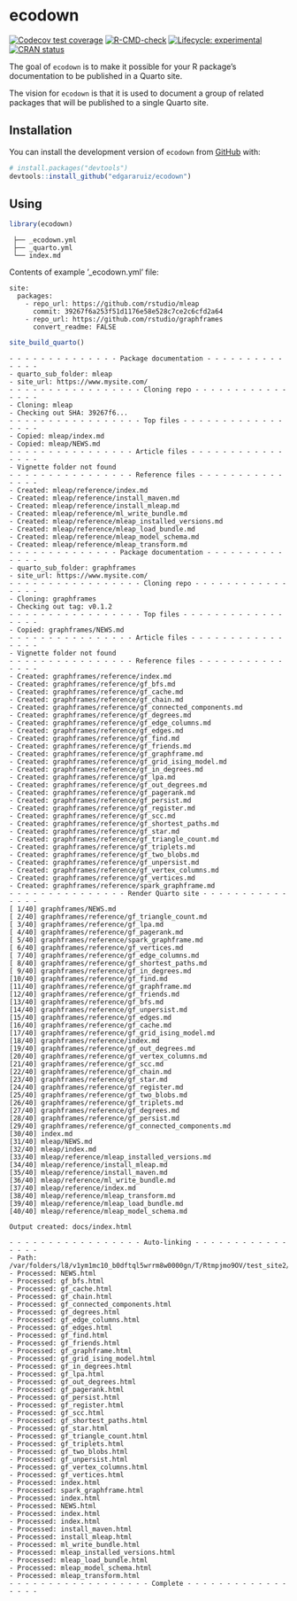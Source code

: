 
<!-- README.md is generated from README.Rmd. Please edit that file -->

# ecodown

<!-- badges: start -->

[![Codecov test
coverage](https://codecov.io/gh/edgararuiz/ecodown/branch/main/graph/badge.svg)](https://app.codecov.io/gh/edgararuiz/ecodown?branch=main)
[![R-CMD-check](https://github.com/edgararuiz/ecodown/workflows/R-CMD-check/badge.svg)](https://github.com/edgararuiz/ecodown/actions)
[![Lifecycle:
experimental](https://img.shields.io/badge/lifecycle-experimental-orange.svg)](https://lifecycle.r-lib.org/articles/stages.html#experimental)
[![CRAN
status](https://www.r-pkg.org/badges/version/ecodown)](https://CRAN.R-project.org/package=ecodown)
<!-- badges: end -->

The goal of `ecodown` is to make it possible for your R package’s
documentation to be published in a Quarto site.

The vision for `ecodown` is that it is used to document a group of
related packages that will be published to a single Quarto site.

## Installation

You can install the development version of `ecodown` from
[GitHub](https://github.com/) with:

``` r
# install.packages("devtools")
devtools::install_github("edgararuiz/ecodown")
```

## Using

``` r
library(ecodown)
```

     ├── _ecodown.yml
     ├── _quarto.yml
     └── index.md

Contents of example ’\_ecodown.yml’ file:

    site:
      packages:
        - repo_url: https://github.com/rstudio/mleap
          commit: 39267f6a253f51d1176e58e528c7ce2c6cfd2a64
        - repo_url: https://github.com/rstudio/graphframes
          convert_readme: FALSE

``` r
site_build_quarto()
```

    - - - - - - - - - - - - - - Package documentation - - - - - - - - - - - - - - 
    - quarto_sub_folder: mleap
    - site_url: https://www.mysite.com/
    - - - - - - - - - - - - - - - - - Cloning repo - - - - - - - - - - - - - - - -
    - Cloning: mleap
    - Checking out SHA: 39267f6...
    - - - - - - - - - - - - - - - - - Top files - - - - - - - - - - - - - - - - - 
    - Copied: mleap/index.md
    - Copied: mleap/NEWS.md
    - - - - - - - - - - - - - - - - Article files - - - - - - - - - - - - - - - - 
    - Vignette folder not found
    - - - - - - - - - - - - - - - - Reference files - - - - - - - - - - - - - - - 
    - Created: mleap/reference/index.md
    - Created: mleap/reference/install_maven.md
    - Created: mleap/reference/install_mleap.md
    - Created: mleap/reference/ml_write_bundle.md
    - Created: mleap/reference/mleap_installed_versions.md
    - Created: mleap/reference/mleap_load_bundle.md
    - Created: mleap/reference/mleap_model_schema.md
    - Created: mleap/reference/mleap_transform.md
    - - - - - - - - - - - - - - Package documentation - - - - - - - - - - - - - - 
    - quarto_sub_folder: graphframes
    - site_url: https://www.mysite.com/
    - - - - - - - - - - - - - - - - - Cloning repo - - - - - - - - - - - - - - - -
    - Cloning: graphframes
    - Checking out tag: v0.1.2
    - - - - - - - - - - - - - - - - - Top files - - - - - - - - - - - - - - - - - 
    - Copied: graphframes/NEWS.md
    - - - - - - - - - - - - - - - - Article files - - - - - - - - - - - - - - - - 
    - Vignette folder not found
    - - - - - - - - - - - - - - - - Reference files - - - - - - - - - - - - - - - 
    - Created: graphframes/reference/index.md
    - Created: graphframes/reference/gf_bfs.md
    - Created: graphframes/reference/gf_cache.md
    - Created: graphframes/reference/gf_chain.md
    - Created: graphframes/reference/gf_connected_components.md
    - Created: graphframes/reference/gf_degrees.md
    - Created: graphframes/reference/gf_edge_columns.md
    - Created: graphframes/reference/gf_edges.md
    - Created: graphframes/reference/gf_find.md
    - Created: graphframes/reference/gf_friends.md
    - Created: graphframes/reference/gf_graphframe.md
    - Created: graphframes/reference/gf_grid_ising_model.md
    - Created: graphframes/reference/gf_in_degrees.md
    - Created: graphframes/reference/gf_lpa.md
    - Created: graphframes/reference/gf_out_degrees.md
    - Created: graphframes/reference/gf_pagerank.md
    - Created: graphframes/reference/gf_persist.md
    - Created: graphframes/reference/gf_register.md
    - Created: graphframes/reference/gf_scc.md
    - Created: graphframes/reference/gf_shortest_paths.md
    - Created: graphframes/reference/gf_star.md
    - Created: graphframes/reference/gf_triangle_count.md
    - Created: graphframes/reference/gf_triplets.md
    - Created: graphframes/reference/gf_two_blobs.md
    - Created: graphframes/reference/gf_unpersist.md
    - Created: graphframes/reference/gf_vertex_columns.md
    - Created: graphframes/reference/gf_vertices.md
    - Created: graphframes/reference/spark_graphframe.md
    - - - - - - - - - - - - - - - Render Quarto site - - - - - - - - - - - - - - -
    [ 1/40] graphframes/NEWS.md
    [ 2/40] graphframes/reference/gf_triangle_count.md
    [ 3/40] graphframes/reference/gf_lpa.md
    [ 4/40] graphframes/reference/gf_pagerank.md
    [ 5/40] graphframes/reference/spark_graphframe.md
    [ 6/40] graphframes/reference/gf_vertices.md
    [ 7/40] graphframes/reference/gf_edge_columns.md
    [ 8/40] graphframes/reference/gf_shortest_paths.md
    [ 9/40] graphframes/reference/gf_in_degrees.md
    [10/40] graphframes/reference/gf_find.md
    [11/40] graphframes/reference/gf_graphframe.md
    [12/40] graphframes/reference/gf_friends.md
    [13/40] graphframes/reference/gf_bfs.md
    [14/40] graphframes/reference/gf_unpersist.md
    [15/40] graphframes/reference/gf_edges.md
    [16/40] graphframes/reference/gf_cache.md
    [17/40] graphframes/reference/gf_grid_ising_model.md
    [18/40] graphframes/reference/index.md
    [19/40] graphframes/reference/gf_out_degrees.md
    [20/40] graphframes/reference/gf_vertex_columns.md
    [21/40] graphframes/reference/gf_scc.md
    [22/40] graphframes/reference/gf_chain.md
    [23/40] graphframes/reference/gf_star.md
    [24/40] graphframes/reference/gf_register.md
    [25/40] graphframes/reference/gf_two_blobs.md
    [26/40] graphframes/reference/gf_triplets.md
    [27/40] graphframes/reference/gf_degrees.md
    [28/40] graphframes/reference/gf_persist.md
    [29/40] graphframes/reference/gf_connected_components.md
    [30/40] index.md
    [31/40] mleap/NEWS.md
    [32/40] mleap/index.md
    [33/40] mleap/reference/mleap_installed_versions.md
    [34/40] mleap/reference/install_mleap.md
    [35/40] mleap/reference/install_maven.md
    [36/40] mleap/reference/ml_write_bundle.md
    [37/40] mleap/reference/index.md
    [38/40] mleap/reference/mleap_transform.md
    [39/40] mleap/reference/mleap_load_bundle.md
    [40/40] mleap/reference/mleap_model_schema.md

    Output created: docs/index.html

    - - - - - - - - - - - - - - - - - Auto-linking - - - - - - - - - - - - - - - -
    - Path: /var/folders/l8/v1ym1mc10_b0dftql5wrrm8w0000gn/T/Rtmpjmo9OV/test_site2/docs
    - Processed: NEWS.html
    - Processed: gf_bfs.html
    - Processed: gf_cache.html
    - Processed: gf_chain.html
    - Processed: gf_connected_components.html
    - Processed: gf_degrees.html
    - Processed: gf_edge_columns.html
    - Processed: gf_edges.html
    - Processed: gf_find.html
    - Processed: gf_friends.html
    - Processed: gf_graphframe.html
    - Processed: gf_grid_ising_model.html
    - Processed: gf_in_degrees.html
    - Processed: gf_lpa.html
    - Processed: gf_out_degrees.html
    - Processed: gf_pagerank.html
    - Processed: gf_persist.html
    - Processed: gf_register.html
    - Processed: gf_scc.html
    - Processed: gf_shortest_paths.html
    - Processed: gf_star.html
    - Processed: gf_triangle_count.html
    - Processed: gf_triplets.html
    - Processed: gf_two_blobs.html
    - Processed: gf_unpersist.html
    - Processed: gf_vertex_columns.html
    - Processed: gf_vertices.html
    - Processed: index.html
    - Processed: spark_graphframe.html
    - Processed: index.html
    - Processed: NEWS.html
    - Processed: index.html
    - Processed: index.html
    - Processed: install_maven.html
    - Processed: install_mleap.html
    - Processed: ml_write_bundle.html
    - Processed: mleap_installed_versions.html
    - Processed: mleap_load_bundle.html
    - Processed: mleap_model_schema.html
    - Processed: mleap_transform.html
    - - - - - - - - - - - - - - - - - - Complete - - - - - - - - - - - - - - - - -
